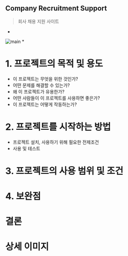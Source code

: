 ## Company Recruitment Support
> 회사 채용 지원 사이트
*
![main](https://user-images.githubusercontent.com/113402301/190563460-491800c5-e702-4b10-a990-d143acdb86da.png)
*

# 1. 프로젝트의 목적 및 용도
  * 이 프로젝트는 무엇을 위한 것인가?
  * 어떤 문제를 해결할 수 있는가?
  * 왜 이 프로젝트가 유용한가?
  * 어떤 사람들이 이 프로젝트를 사용하면 좋은가?
  * 이 프로젝트는 어떻게 작동하는가?
  
# 2. 프로젝트를 시작하는 방법
  * 프로젝트 설치, 사용하기 위해 필요한 전제조건
  * 사용 및 테스트
  
# 3. 프로젝트의 사용 범위 및 조건

# 4. 보완점

# 결론

# 상세 이미지
